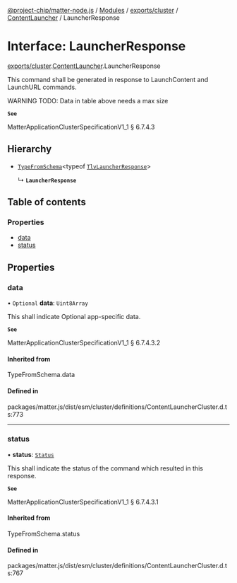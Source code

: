 [@project-chip/matter-node.js](../README.md) / [Modules](../modules.md) / [exports/cluster](../modules/exports_cluster.md) / [ContentLauncher](../modules/exports_cluster.ContentLauncher.md) / LauncherResponse

# Interface: LauncherResponse

[exports/cluster](../modules/exports_cluster.md).[ContentLauncher](../modules/exports_cluster.ContentLauncher.md).LauncherResponse

This command shall be generated in response to LaunchContent and LaunchURL commands.

WARNING TODO: Data in table above needs a max size

**`See`**

MatterApplicationClusterSpecificationV1_1 § 6.7.4.3

## Hierarchy

- [`TypeFromSchema`](../modules/exports_tlv.md#typefromschema)\<typeof [`TlvLauncherResponse`](../modules/exports_cluster.ContentLauncher.md#tlvlauncherresponse)\>

  ↳ **`LauncherResponse`**

## Table of contents

### Properties

- [data](exports_cluster.ContentLauncher.LauncherResponse.md#data)
- [status](exports_cluster.ContentLauncher.LauncherResponse.md#status)

## Properties

### data

• `Optional` **data**: `Uint8Array`

This shall indicate Optional app-specific data.

**`See`**

MatterApplicationClusterSpecificationV1_1 § 6.7.4.3.2

#### Inherited from

TypeFromSchema.data

#### Defined in

packages/matter.js/dist/esm/cluster/definitions/ContentLauncherCluster.d.ts:773

___

### status

• **status**: [`Status`](../enums/exports_cluster.ContentLauncher.Status.md)

This shall indicate the status of the command which resulted in this response.

**`See`**

MatterApplicationClusterSpecificationV1_1 § 6.7.4.3.1

#### Inherited from

TypeFromSchema.status

#### Defined in

packages/matter.js/dist/esm/cluster/definitions/ContentLauncherCluster.d.ts:767

